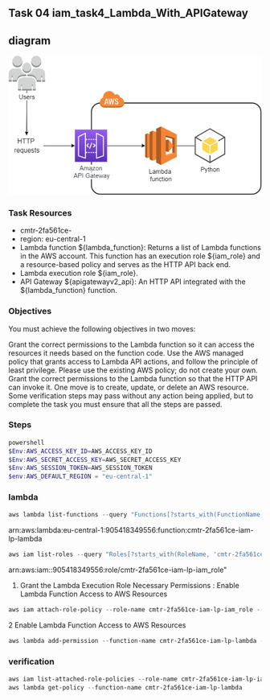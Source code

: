 ## Task 04 iam_task4_Lambda_With_APIGateway

##  diagram
![diagram](img.png)

### Task Resources
+ cmtr-2fa561ce-
+ region: eu-central-1
+ Lambda function ${lambda_function}: Returns a list of Lambda functions in the AWS account. This function has an execution role ${iam_role} and a resource-based policy and serves as the HTTP API back end.
+ Lambda execution role ${iam_role}.
+ API Gateway ${apigatewayv2_api}: An HTTP API integrated with the ${lambda_function} function.

### Objectives
You must achieve the following objectives in two moves:

Grant the correct permissions to the Lambda function so it can access the resources it needs based on the function code. Use the AWS managed policy that grants access to Lambda API actions, and follow the principle of least privilege. Please use the existing AWS policy; do not create your own.
Grant the correct permissions to the Lambda function so that the HTTP API can invoke it.
One move is to create, update, or delete an AWS resource. Some verification steps may pass without any action being applied, but to complete the task you must ensure that all the steps are passed.

### Steps 
```powershell
powershell
$Env:AWS_ACCESS_KEY_ID=AWS_ACCESS_KEY_ID
$Env:AWS_SECRET_ACCESS_KEY=AWS_SECRET_ACCESS_KEY
$Env:AWS_SESSION_TOKEN=AWS_SESSION_TOKEN
$env:AWS_DEFAULT_REGION = "eu-central-1"
```

### lambda 
```powershell
aws lambda list-functions --query "Functions[?starts_with(FunctionName, 'cmtr-2fa561ce')].{FunctionName: FunctionName, FunctionArn: FunctionArn}" --output table
```
arn:aws:lambda:eu-central-1:905418349556:function:cmtr-2fa561ce-iam-lp-lambda

```powershell
aws iam list-roles --query "Roles[?starts_with(RoleName, 'cmtr-2fa561ce')].Arn"
```
arn:aws:iam::905418349556:role/cmtr-2fa561ce-iam-lp-iam_role"


1. Grant the Lambda Execution Role Necessary Permissions : Enable Lambda Function Access to AWS Resources
```powershell
aws iam attach-role-policy --role-name cmtr-2fa561ce-iam-lp-iam_role --policy-arn arn:aws:iam::aws:policy/AWSLambda_ReadOnlyAccess
```
2 Enable Lambda Function Access to AWS Resources
```powershell
aws lambda add-permission --function-name cmtr-2fa561ce-iam-lp-lambda --statement-id AllowExecutionFromAPIGateway2 --action lambda:InvokeFunction --principal apigateway.amazonaws.com 
```

### verification
```powershell
aws iam list-attached-role-policies --role-name cmtr-2fa561ce-iam-lp-iam_role
aws lambda get-policy --function-name cmtr-2fa561ce-iam-lp-lambda
```